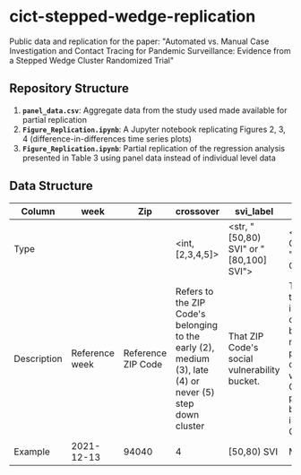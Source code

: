 # cict-stepped-wedge-replication

Public data and replication for the paper: "Automated vs. Manual Case Investigation and Contact Tracing for Pandemic Surveillance: Evidence from a Stepped Wedge Cluster Randomized Trial"

## Repository Structure

1. **`panel_data.csv`**: Aggregate data from the study used made available for partial replication
2. **`Figure_Replication.ipynb`**: A Jupyter notebook replicating Figures 2, 3, 4 (difference-in-differences time series plots)
3. **`Figure_Replication.ipynb`**: Partial replication of the regression analysis presented in Table 3 using panel data instead of individual level data

## Data Structure

| Column      	| week           	| Zip                	| crossover                                                                                                	| svi_label                                    	| condition                                                                                                                                                                       	| n_assigned_automated                               	| n_assigned_manual                              	| mean_perc_filled_assigned_automated                                                                       	| mean_perc_filled_assigned_automated                                                                   	|
|-------------	|----------------	|--------------------	|----------------------------------------------------------------------------------------------------------	|----------------------------------------------	|---------------------------------------------------------------------------------------------------------------------------------------------------------------------------------	|----------------------------------------------------	|------------------------------------------------	|-----------------------------------------------------------------------------------------------------------	|-------------------------------------------------------------------------------------------------------	|
| Type        	| <date>         	| <factor>           	| <int,[2,3,4,5]>                                                                                          	| <str, "[50,80) SVI" or "[80,100] SVI">       	| <str, "Manual CICT" or "Automated CICT">                                                                                                                                        	| <int>                                              	| <int>                                          	| <float, [0,1]>                                                                                            	| <float, [0,1]>                                                                                        	|
| Description 	| Reference week 	| Reference ZIP Code 	| Refers to the ZIP Code's belonging to the early (2), medium (3), late (4) or never (5) step down cluster 	| That ZIP Code's social vulnerability bucket. 	| The condition that ZIP Code is receiving on that week based on the randomization protocol. In other words, what form of CICT should participants be receiving in that ZIP Code. 	| Number of participants assigned to automated CICT. 	| Number of participants assigned to manual CICT 	| Overall completion rate of data fields for participants in the ZIP Code who  were assigned automated CICT 	| Overall completion rateof data fields for participants in the ZIP Code who  were assigned manual CICT 	|
| Example     	| 2021-12-13     	| 94040              	| 4                                                                                                        	| [50,80) SVI                                  	| Manual CICT                                                                                                                                                                     	| 1                                                  	| 10                                             	| 0.8181818181818182                                                                                        	| 0.6545454545454545                                                                                    	|